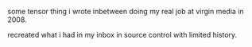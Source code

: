 some tensor thing i wrote inbetween doing my real job at virgin media in 2008.

recreated what i had in my inbox in source control with limited history.